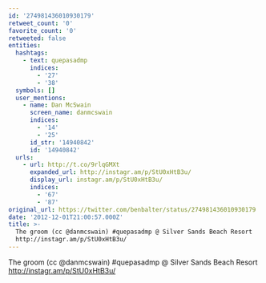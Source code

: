 ```yaml
---
id: '274981436010930179'
retweet_count: '0'
favorite_count: '0'
retweeted: false
entities:
  hashtags:
    - text: quepasadmp
      indices:
        - '27'
        - '38'
  symbols: []
  user_mentions:
    - name: Dan McSwain
      screen_name: danmcswain
      indices:
        - '14'
        - '25'
      id_str: '14940842'
      id: '14940842'
  urls:
    - url: http://t.co/9rlqGMXt
      expanded_url: http://instagr.am/p/StU0xHtB3u/
      display_url: instagr.am/p/StU0xHtB3u/
      indices:
        - '67'
        - '87'
original_url: https://twitter.com/benbalter/status/274981436010930179
date: '2012-12-01T21:00:57.000Z'
title: >-
  The groom (cc @danmcswain) #quepasadmp @ Silver Sands Beach Resort
  http://instagr.am/p/StU0xHtB3u/
---
```


The groom (cc @danmcswain) #quepasadmp @ Silver Sands Beach Resort http://instagr.am/p/StU0xHtB3u/